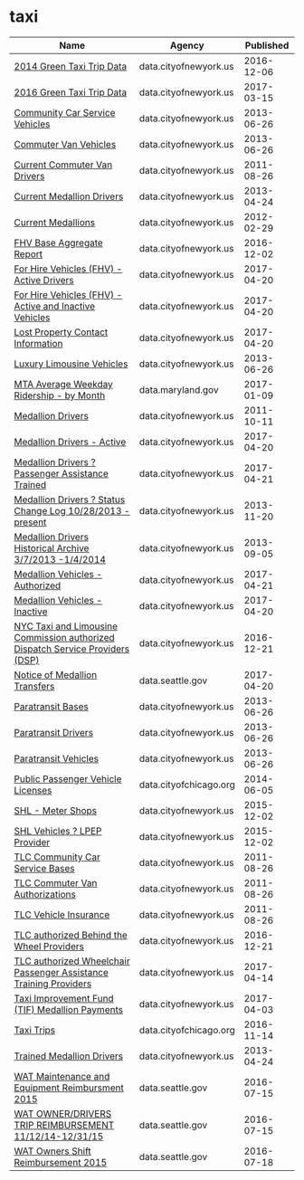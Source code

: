 # taxi

Name | Agency | Published
---- | ---- | ---------
[2014 Green Taxi Trip Data](../datasets/2np7-5jsg.md) | data.cityofnewyork.us | 2016-12-06
[2016 Green Taxi Trip Data](../datasets/hvrh-b6nb.md) | data.cityofnewyork.us | 2017-03-15
[Community Car Service Vehicles](../datasets/scwj-eyn6.md) | data.cityofnewyork.us | 2013-06-26
[Commuter Van Vehicles](../datasets/q44u-339y.md) | data.cityofnewyork.us | 2013-06-26
[Current Commuter Van Drivers](../datasets/mf6v-bdzr.md) | data.cityofnewyork.us | 2011-08-26
[Current Medallion Drivers](../datasets/s22f-jsd4.md) | data.cityofnewyork.us | 2013-04-24
[Current Medallions](../datasets/avwq-z233.md) | data.cityofnewyork.us | 2012-02-29
[FHV Base Aggregate Report](../datasets/2v9c-2k7f.md) | data.cityofnewyork.us | 2016-12-02
[For Hire Vehicles (FHV) - Active Drivers](../datasets/xjfq-wh2d.md) | data.cityofnewyork.us | 2017-04-20
[For Hire Vehicles (FHV) - Active and Inactive Vehicles](../datasets/8wbx-tsch.md) | data.cityofnewyork.us | 2017-04-20
[Lost Property Contact Information](../datasets/dg7a-jiz2.md) | data.cityofnewyork.us | 2017-04-20
[Luxury Limousine Vehicles](../datasets/jdb4-d3j9.md) | data.cityofnewyork.us | 2013-06-26
[MTA Average Weekday Ridership - by Month](../datasets/ub96-xxqw.md) | data.maryland.gov | 2017-01-09
[Medallion Drivers](../datasets/iux8-53rc.md) | data.cityofnewyork.us | 2011-10-11
[Medallion Drivers - Active](../datasets/jb3k-j3gp.md) | data.cityofnewyork.us | 2017-04-20
[Medallion Drivers ? Passenger Assistance Trained](../datasets/td5q-ry6d.md) | data.cityofnewyork.us | 2017-04-21
[Medallion Drivers ? Status Change Log 10/28/2013 - present](../datasets/sjfe-fppp.md) | data.cityofnewyork.us | 2013-11-20
[Medallion Drivers Historical Archive 3/7/2013 -1/4/2014](../datasets/n776-dsqy.md) | data.cityofnewyork.us | 2013-09-05
[Medallion Vehicles - Authorized](../datasets/rhe8-mgbb.md) | data.cityofnewyork.us | 2017-04-21
[Medallion Vehicles - Inactive](../datasets/jgtb-hmpg.md) | data.cityofnewyork.us | 2017-04-20
[NYC Taxi and Limousine Commission authorized Dispatch Service Providers (DSP)](../datasets/2n4x-d97d.md) | data.cityofnewyork.us | 2016-12-21
[Notice of Medallion Transfers](../datasets/rk6r-ehyv.md) | data.seattle.gov | 2017-04-20
[Paratransit Bases](../datasets/r247-45ub.md) | data.cityofnewyork.us | 2013-06-26
[Paratransit Drivers](../datasets/8bqd-u9ta.md) | data.cityofnewyork.us | 2013-06-26
[Paratransit Vehicles](../datasets/v39y-4v3t.md) | data.cityofnewyork.us | 2013-06-26
[Public Passenger Vehicle Licenses](../datasets/tfm3-3j95.md) | data.cityofchicago.org | 2014-06-05
[SHL - Meter Shops](../datasets/56e3-rp8d.md) | data.cityofnewyork.us | 2015-12-02
[SHL Vehicles ? LPEP Provider](../datasets/6pwv-zmgh.md) | data.cityofnewyork.us | 2015-12-02
[TLC Community Car Service Bases](../datasets/nadh-kjkc.md) | data.cityofnewyork.us | 2011-08-26
[TLC Commuter Van Authorizations](../datasets/yksz-5xaj.md) | data.cityofnewyork.us | 2011-08-26
[TLC Vehicle Insurance](../datasets/cw8b-zbc3.md) | data.cityofnewyork.us | 2011-08-26
[TLC authorized Behind the Wheel Providers](../datasets/auuc-fqzi.md) | data.cityofnewyork.us | 2016-12-21
[TLC authorized Wheelchair Passenger Assistance Training Providers](../datasets/ayeb-p4mv.md) | data.cityofnewyork.us | 2017-04-14
[Taxi Improvement Fund (TIF) Medallion Payments](../datasets/ht4t-wzcm.md) | data.cityofnewyork.us | 2017-04-03
[Taxi Trips](../datasets/wrvz-psew.md) | data.cityofchicago.org | 2016-11-14
[Trained Medallion Drivers](../datasets/m4pf-wpkz.md) | data.cityofnewyork.us | 2013-04-24
[WAT Maintenance and Equipment Reimbursment 2015](../datasets/3mzv-b4ze.md) | data.seattle.gov | 2016-07-15
[WAT OWNER/DRIVERS TRIP REIMBURSEMENT 11/12/14-12/31/15](../datasets/7xw3-6hfi.md) | data.seattle.gov | 2016-07-15
[WAT Owners Shift Reimbursement 2015](../datasets/a44h-qn3y.md) | data.seattle.gov | 2016-07-18

